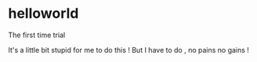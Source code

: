 # helloworld
The first time trial

It's a little bit stupid for me to do this !
But I have to do , no pains no gains !
